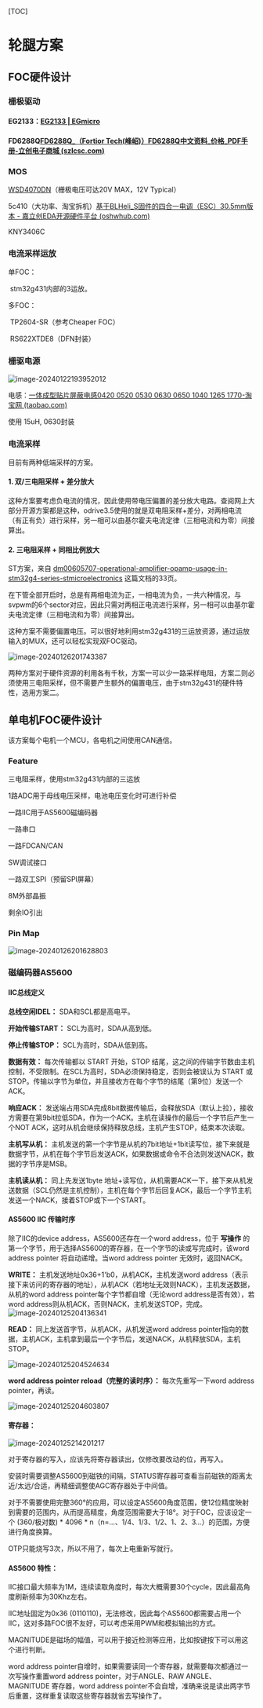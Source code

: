 [TOC]

# 轮腿方案

## FOC硬件设计

### 栅极驱动

#### EG2133：[EG2133 | EGmicro](https://www.egmicro.com/chip-centers/55/EG2133/)

#### FD6288Q[FD6288Q_（Fortior Tech(峰岹)）FD6288Q中文资料_价格_PDF手册-立创电子商城 (szlcsc.com)](https://item.szlcsc.com/308367.html)

### MOS

[WSD4070DN](https://item.szlcsc.com/761892.html)（栅极电压可达20V MAX，12V Typical）

5c410（大功率、淘宝拆机）[基于BLHeli_S固件的四合一电调（ESC）30.5mm版本 - 嘉立创EDA开源硬件平台 (oshwhub.com)](https://oshwhub.com/mtbsk8/ji-yu-blheli-gu-jian-de-si-he-yi-wu-shua-dian-ji-dian-diao-esc-30-5mm-ban-ben)

KNY3406C

### 电流采样运放

单FOC：

​	stm32g431内部的3运放。

多FOC：

​	TP2604-SR（参考Cheaper FOC）

​	RS622XTDE8（DFN封装）

### 栅驱电源

![image-20240122193952012](./docs/img/image-20240122193952012.png)

电感：[一体成型贴片屏蔽电感0420 0520 0530 0630 0650 1040 1265 1770-淘宝网 (taobao.com)](https://item.taobao.com/item.htm?ali_refid=a3_430582_1006:1121364908:N:hx5UWap32YznrYDz9EO0IA==:34664e040420ff6e1b0507b3390032ed&ali_trackid=1_34664e040420ff6e1b0507b3390032ed&id=611551715775&skuId=4475071927845&spm=a21n57.1.0.0)

使用 15uH, 0630封装



### 电流采样

目前有两种低端采样的方案。

#### 1. 双/三电阻采样 + 差分放大

这种方案要考虑负电流的情况，因此使用带电压偏置的差分放大电路。查阅网上大部分开源方案都是这种，odrive3.5使用的就是双电阻采样+差分，对两相电流（有正有负）进行采样，另一相可以由基尔霍夫电流定律（三相电流和为零）间接算出。

#### 2. 三电阻采样 + 同相比例放大

ST方案，来自 [dm00605707-operational-amplifier-opamp-usage-in-stm32g4-series-stmicroelectronics](https://www.st.com/resource/en/application_note/dm00605707-operational-amplifier-opamp-usage-in-stm32g4-series-stmicroelectronics.pdf) 这篇文档的33页。

在下管全部开启时，总是有两相电流为正，一相电流为负，一共六种情况，与svpwm的6个sector对应，因此只需对两相正电流进行采样，另一相可以由基尔霍夫电流定律（三相电流和为零）间接算出。

这种方案不需要偏置电压。可以很好地利用stm32g431的三运放资源，通过运放输入的MUX，还可以轻松实现双FOC驱动。

![image-20240126201743387](./docs/img/image-20240126201743387.png)

两种方案对于硬件资源的利用各有千秋，方案一可以少一路采样电阻，方案二则必须使用三电阻采样，但不需要产生额外的偏置电压，由于stm32g431的硬件特性，选用方案二。



## 单电机FOC硬件设计

该方案每个电机一个MCU，各电机之间使用CAN通信。

### Feature

三电阻采样，使用stm32g431内部的三运放

1路ADC用于母线电压采样，电池电压变化时可进行补偿

一路IIC用于AS5600磁编码器

一路串口

一路FDCAN/CAN

SW调试接口

一路双工SPI（预留SPI屏幕）

8M外部晶振

剩余IO引出

### Pin Map

![image-20240126201628803](./docs/img/image-20240126201628803.png)



### 磁编码器AS5600

#### IIC总线定义

**总线空闲IDEL：** SDA和SCL都是高电平。

**开始传输START：** SCL为高时，SDA从高到低。

**停止传输STOP：** SCL为高时，SDA从低到高。

**数据有效：** 每次传输都以 START 开始，STOP 结尾，这之间的传输字节数由主机控制，不受限制。在SCL为高时，SDA必须保持稳定，否则会被误认为 START 或 STOP。传输以字节为单位，并且接收方在每个字节的结尾（第9位）发送一个ACK。

**响应ACK：** 发送端占用SDA完成8bit数据传输后，会释放SDA（默认上拉），接收方需要在第9bit拉低SDA，作为一个ACK。主机在读操作的最后一个字节后产生一个NOT ACK，这时从机会继续保持释放总线，主机产生STOP，结束本次读取。

**主机写从机：** 主机发送的第一个字节是从机的7bit地址+1bit读写位，接下来就是数据字节，从机在每个字节后发送ACK，如果数据或命令不合法则发送NACK，数据的字节序是MSB。

**主机读从机：** 同上先发送1byte 地址+读写位，从机需要ACK一下，接下来从机发送数据（SCL仍然是主机控制），主机在每个字节后回复ACK，最后一个字节主机发送一个NACK，接着STOP或下一个START。



#### AS5600 IIC 传输时序

除了IIC的device address，AS5600还存在一个word address，位于 **写操作** 的第一个字节，用于选择AS5600的寄存器，在一个字节的读或写完成时，该word address pointer 将自动递增。当word address pointer 无效时，返回NACK。

**WRITE：** 主机发送地址0x36+1'b0，从机ACK，主机发送word address（表示接下来访问的寄存器的地址），从机ACK（若地址无效则NACK），主机发送数据，从机的word address pointer每个字节都自增（无论word address是否有效），若word address则从机ACK，否则NACK，主机发送STOP，完成。![image-20240125204136341](./docs/img/image-20240125204136341.png)

**READ：** 同上发送首字节，从机ACK，从机发送word address pointer指向的数据，主机ACK，主机拿到最后一个字节后，发送NACK，从机释放SDA，主机STOP。

![image-20240125204524634](./docs/img/image-20240125204524634.png)

**word address pointer reload（完整的读时序）：** 每次先重写一下word address pointer，再读。

![image-20240125204603807](./docs/img/image-20240125204603807.png)

#### 寄存器：

![image-20240125214201217](./docs/img/image-20240125214201217.png)

对于寄存器的写入，应该先将寄存器读出，仅修改要改动的位，再写入。

安装时需要调整AS5600到磁铁的间隔，STATUS寄存器可查看当前磁铁的距离太近/太远/合适，再精细调整使AGC寄存器处于中间值。

对于不需要使用完整360°的应用，可以设定AS5600角度范围，使12位精度映射到需要的范围内，从而提高精度，角度范围需要大于18°。对于FOC，应该设定一个 (360/极对数) * 4096 * n（n=...、1/4、1/3、1/2、1、2、3...）的范围，方便进行角度换算。

OTP只能烧写3次，所以不用了，每次上电重新写就行。

#### AS5600 特性：

IIC接口最大频率为1M，连续读取角度时，每次大概需要30个cycle，因此最高角度刷新频率为30Khz左右。

IIC地址固定为0x36 (0110110)，无法修改，因此每个AS5600都需要占用一个IIC，这对多路FOC很不友好，可以考虑采用PWM和模拟输出的方式。

MAGNITUDE是磁场的幅值，可以用于接近检测等应用，比如按键按下可以用这个进行判断。

word address pointer自增时，如果需要读同一个寄存器，就需要每次都通过一次写操作重置word address pointer，对于ANGLE、RAW ANGLE、MAGNITUDE 寄存器，word address pointer不会自增，准确来说是读出两字节后重置，这样重复读取这些寄存器就省去写操作了。














